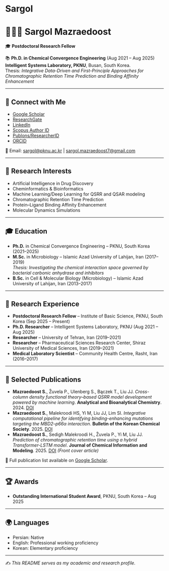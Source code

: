 # Sargol
# 👩🏻‍💻 Sargol Mazraedoost

🎓 **Postdoctoral Research Fellow**   


📚 **Ph.D. in Chemical Convergence Engineering** (Aug 2021 – Aug 2025)  
**Intelligent Systems Laboratory, PKNU**, Busan, South Korea.  
Thesis: *Integrative Data-Driven and First-Principle Approaches for Chromatographic Retention Time Prediction and Binding Affinity Enhancement*  

---

## 🔗 Connect with Me
- [Google Scholar](https://scholar.google.com/citations?user=tosxQUIAAAAJ&hl=en)  
- [ResearchGate](https://www.researchgate.net/profile/Sargol_Mazraedoost)  
- [LinkedIn](https://www.linkedin.com/in/sargol-mazraedoost-95248b150)  
- [Scopus Author ID](https://www.scopus.com/authid/detail.uri?authorId=57203482383)  
- [Publons/ResearcherID](https://publons.com/researcher/2975473/sargol-mazraedoost/)  
- [ORCID](https://orcid.org/0000-0001-6656-1968)  

📧 Email: sargol@pknu.ac.kr | sargol.mazraedoost7@gmail.com  

---

## 🧪 Research Interests
- Artificial Intelligence in Drug Discovery  
- Cheminformatics & Bioinformatics  
- Machine Learning/Deep Learning for QSRR and QSAR modeling  
- Chromatographic Retention Time Prediction  
- Protein–Ligand Binding Affinity Enhancement  
- Molecular Dynamics Simulations  

---

## 🎓 Education
- **Ph.D.** in Chemical Convergence Engineering – PKNU, South Korea (2021–2025)  
- **M.Sc.** in Microbiology – Islamic Azad University of Lahijan, Iran (2017–2019)  
  *Thesis: Investigating the chemical interaction space governed by bacterial carbonic anhydrase and inhibitors*  
- **B.Sc.** in Cell & Molecular Biology (Microbiology) – Islamic Azad University of Lahijan, Iran (2013–2017)  

---

## 🔬 Research Experience
- **Postdoctoral Research Fellow** – Institute of Basic Science, PKNU, South Korea (Sep 2025 – Present)  
- **Ph.D. Researcher** – Intelligent Systems Laboratory, PKNU (Aug 2021 – Aug 2025)  
- **Researcher** – University of Tehran, Iran (2019–2021)  
- **Researcher** – Pharmaceutical Sciences Research Center, Shiraz University of Medical Sciences, Iran (2019–2021)  
- **Medical Laboratory Scientist** – Community Health Centre, Rasht, Iran (2016–2017)  

---

## 📄 Selected Publications
- **Mazraedoost S.**, Žuvela P., Ulenberg S., Bączek T., Liu JJ. *Cross-column density functional theory–based QSRR model development powered by machine learning*. **Analytical and Bioanalytical Chemistry**. 2024. [DOI](https://link.springer.com/article/10.1007/s00216-024-05243-7)  
- **Mazraedoost S.**, Malekroodi HS, Yi M, Liu JJ, Lim SI. *Integrative computational pipeline for identifying binding-enhancing mutations targeting the MBD2–p66α interaction*. **Bulletin of the Korean Chemical Society**. 2025. [DOI](https://doi.org/10.1002/bkcs)  
- **Mazraedoost S.**, Sedigh Malekroodi H., Žuvela P., Yi M, Liu JJ. *Prediction of chromatographic retention time using a hybrid Transformer-LSTM model*. **Journal of Chemical Information and Modeling**. 2025. [DOI](https://doi.org/10.1021/acs.jcim.5c00167) *(Front cover article)*  

📌 Full publication list available on [Google Scholar](https://scholar.google.com/citations?user=tosxQUIAAAAJ&hl=en).  

---

## 🏆 Awards
- **Outstanding International Student Award**, PKNU, South Korea – Aug 2025  

---

## 🌍 Languages
- Persian: Native  
- English: Professional working proficiency  
- Korean: Elementary proficiency  

---

✍️ *This README serves as my academic and research profile.*
